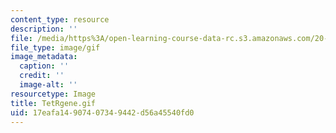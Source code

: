 ```yaml
---
content_type: resource
description: ''
file: /media/https%3A/open-learning-course-data-rc.s3.amazonaws.com/20-020-introduction-to-biological-engineering-design-spring-2009/17eafa14907407349442d56a45540fd0_TetRgene.gif
file_type: image/gif
image_metadata:
  caption: ''
  credit: ''
  image-alt: ''
resourcetype: Image
title: TetRgene.gif
uid: 17eafa14-9074-0734-9442-d56a45540fd0
---
```

